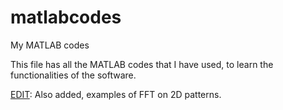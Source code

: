 # matlabcodes
My MATLAB codes

This file has all the MATLAB codes that I have used, to learn the functionalities of the software.

<u>EDIT</u>: Also added, examples of FFT on 2D patterns.
